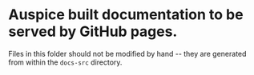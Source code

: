 # Auspice built documentation to be served by GitHub pages.

Files in this folder should not be modified by hand -- they are generated from within the `docs-src` directory.
